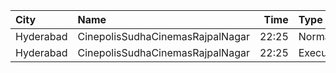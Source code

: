 | City      | Name                             |  Time | Type      | Price | Capacity | Booked |
| :-------- | :------------------------------- | ----: | :-------- | ----: | -------: | -----: |
| Hyderabad | CinepolisSudhaCinemasRajpalNagar | 22:25 | Normal    |  150₹ |       71 |      0 |
| Hyderabad | CinepolisSudhaCinemasRajpalNagar | 22:25 | Executive |  150₹ |       93 |     57 |